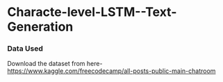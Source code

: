 # Characte-level-LSTM--Text-Generation

### Data Used

Download the dataset from here- https://www.kaggle.com/freecodecamp/all-posts-public-main-chatroom

